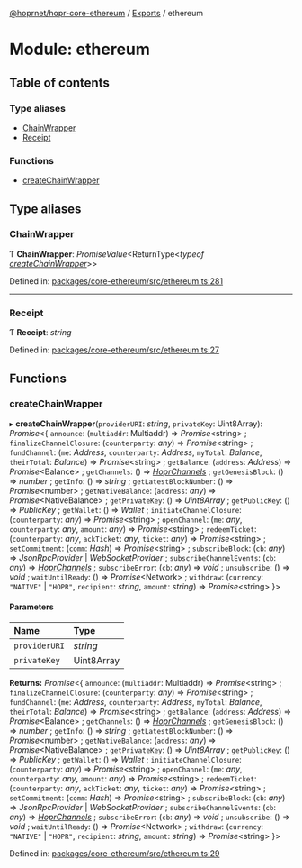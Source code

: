 [@hoprnet/hopr-core-ethereum](../README.md) / [Exports](../modules.md) / ethereum

# Module: ethereum

## Table of contents

### Type aliases

- [ChainWrapper](ethereum.md#chainwrapper)
- [Receipt](ethereum.md#receipt)

### Functions

- [createChainWrapper](ethereum.md#createchainwrapper)

## Type aliases

### ChainWrapper

Ƭ **ChainWrapper**: _PromiseValue_<ReturnType<_typeof_ [_createChainWrapper_](ethereum.md#createchainwrapper)\>\>

Defined in: [packages/core-ethereum/src/ethereum.ts:281](https://github.com/hoprnet/hoprnet/blob/448a47a/packages/core-ethereum/src/ethereum.ts#L281)

---

### Receipt

Ƭ **Receipt**: _string_

Defined in: [packages/core-ethereum/src/ethereum.ts:27](https://github.com/hoprnet/hoprnet/blob/448a47a/packages/core-ethereum/src/ethereum.ts#L27)

## Functions

### createChainWrapper

▸ **createChainWrapper**(`providerURI`: _string_, `privateKey`: Uint8Array): _Promise_<{ `announce`: (`multiaddr`: Multiaddr) => _Promise_<string\> ; `finalizeChannelClosure`: (`counterparty`: _any_) => _Promise_<string\> ; `fundChannel`: (`me`: _Address_, `counterparty`: _Address_, `myTotal`: _Balance_, `theirTotal`: _Balance_) => _Promise_<string\> ; `getBalance`: (`address`: _Address_) => _Promise_<Balance\> ; `getChannels`: () => [_HoprChannels_](../classes/contracts_hoprchannels.hoprchannels.md) ; `getGenesisBlock`: () => _number_ ; `getInfo`: () => _string_ ; `getLatestBlockNumber`: () => _Promise_<number\> ; `getNativeBalance`: (`address`: _any_) => _Promise_<NativeBalance\> ; `getPrivateKey`: () => _Uint8Array_ ; `getPublicKey`: () => _PublicKey_ ; `getWallet`: () => _Wallet_ ; `initiateChannelClosure`: (`counterparty`: _any_) => _Promise_<string\> ; `openChannel`: (`me`: _any_, `counterparty`: _any_, `amount`: _any_) => _Promise_<string\> ; `redeemTicket`: (`counterparty`: _any_, `ackTicket`: _any_, `ticket`: _any_) => _Promise_<string\> ; `setCommitment`: (`comm`: _Hash_) => _Promise_<string\> ; `subscribeBlock`: (`cb`: _any_) => _JsonRpcProvider_ \| _WebSocketProvider_ ; `subscribeChannelEvents`: (`cb`: _any_) => [_HoprChannels_](../classes/contracts_hoprchannels.hoprchannels.md) ; `subscribeError`: (`cb`: _any_) => _void_ ; `unsubscribe`: () => _void_ ; `waitUntilReady`: () => _Promise_<Network\> ; `withdraw`: (`currency`: `"NATIVE"` \| `"HOPR"`, `recipient`: _string_, `amount`: _string_) => _Promise_<string\> }\>

#### Parameters

| Name          | Type       |
| :------------ | :--------- |
| `providerURI` | _string_   |
| `privateKey`  | Uint8Array |

**Returns:** _Promise_<{ `announce`: (`multiaddr`: Multiaddr) => _Promise_<string\> ; `finalizeChannelClosure`: (`counterparty`: _any_) => _Promise_<string\> ; `fundChannel`: (`me`: _Address_, `counterparty`: _Address_, `myTotal`: _Balance_, `theirTotal`: _Balance_) => _Promise_<string\> ; `getBalance`: (`address`: _Address_) => _Promise_<Balance\> ; `getChannels`: () => [_HoprChannels_](../classes/contracts_hoprchannels.hoprchannels.md) ; `getGenesisBlock`: () => _number_ ; `getInfo`: () => _string_ ; `getLatestBlockNumber`: () => _Promise_<number\> ; `getNativeBalance`: (`address`: _any_) => _Promise_<NativeBalance\> ; `getPrivateKey`: () => _Uint8Array_ ; `getPublicKey`: () => _PublicKey_ ; `getWallet`: () => _Wallet_ ; `initiateChannelClosure`: (`counterparty`: _any_) => _Promise_<string\> ; `openChannel`: (`me`: _any_, `counterparty`: _any_, `amount`: _any_) => _Promise_<string\> ; `redeemTicket`: (`counterparty`: _any_, `ackTicket`: _any_, `ticket`: _any_) => _Promise_<string\> ; `setCommitment`: (`comm`: _Hash_) => _Promise_<string\> ; `subscribeBlock`: (`cb`: _any_) => _JsonRpcProvider_ \| _WebSocketProvider_ ; `subscribeChannelEvents`: (`cb`: _any_) => [_HoprChannels_](../classes/contracts_hoprchannels.hoprchannels.md) ; `subscribeError`: (`cb`: _any_) => _void_ ; `unsubscribe`: () => _void_ ; `waitUntilReady`: () => _Promise_<Network\> ; `withdraw`: (`currency`: `"NATIVE"` \| `"HOPR"`, `recipient`: _string_, `amount`: _string_) => _Promise_<string\> }\>

Defined in: [packages/core-ethereum/src/ethereum.ts:29](https://github.com/hoprnet/hoprnet/blob/448a47a/packages/core-ethereum/src/ethereum.ts#L29)
